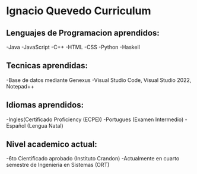 # **Ignacio Quevedo Curriculum** 


## Lenguajes de Programacion aprendidos:
-Java
-JavaScript
-C++
-HTML
-CSS
-Python 
-Haskell

## Tecnicas aprendidas:
-Base de datos mediante Genexus
-Visual Studio Code, Visual Studio 2022, Notepad++

## Idiomas aprendidos:
-Ingles(Certificado Proficiency (ECPE))
-Portugues (Examen Intermedio)
-Español (Lengua Natal)

## Nivel academico actual:
-6to Cientificado aprobado (Instituto Crandon)
-Actualmente en cuarto semestre de Ingenieria en Sistemas (ORT)



